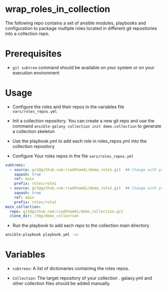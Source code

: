 # wrap_roles_in_collection

The following repo contains a set of ansible modules, playbooks and configuration to package multiple roles located in different git repositories into a collection repo. 

# Prerequisites

- `git subtree` command should be available on your system or on your execution environment

# Usage

- Configure the roles and their repos in the variables file `vars/roles_repos.yml`
- Init a collection repository. You can create a new git repo and use the command `ansible-galaxy collection init demo.collection` to generate a collection skeleton 
- Use the playbook.yml to add each role in roles_repos.yml into the collection repository

- Configure Your roles repos in the file `vars/roles_repos.yml`

```yaml
subtrees:
  - source: git@github.com:riadhhamdi/demo_role1.git  ## Change with your own role (https or ssh) 
    squash: true 
    ref: main
    prefix: roles/role1
  - source: git@github.com:riadhhamdi/demo_role2.git  ## Change with your own role (https or ssh) 
    squash: true 
    ref: main
    prefix: roles/role2
main_collection:
  repo: git@github.com:riadhhamdi/demo_collection.git
  clone_dir: /tmp/demo_collection
```

- Run the playbook to add each repo to the collection main directory

```bash
ansible-playbook playbook.yml -vv
```

# Variables

- `subtrees`: A list of dictionaries containing the roles repos. 

- `Collection`: The target repository of your  collection . galaxy.yml and other collection files should be added manually.


